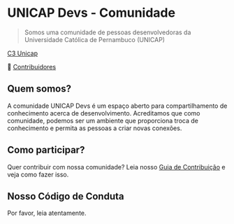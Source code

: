 # UNICAP Devs - Comunidade

> Somos uma comunidade de pessoas desenvolvedoras da Universidade Católica de Pernambuco (UNICAP)

[C3 Unicap](https://portal.unicap.br/w/ciencia-da-computacao)

👥 [Contribuidores](https://github.com/ufrpe-devs/comunidade/Contributors.md)

## Quem somos?

A comunidade UNICAP Devs é um espaço aberto para compartilhamento de conhecimento acerca de desenvolvimento.
Acreditamos que como comunidade, podemos ser um ambiente que proporciona troca de conhecimento e permita as pessoas a criar novas conexões.

## Como participar?

Quer contribuir com nossa comunidade? Leia nosso [Guia de Contribuição](https://github.com/unicap-devs/comunidade/Contributing.md) e veja como fazer isso.

## Nosso Código de Conduta

Por favor, leia atentamente.
